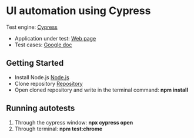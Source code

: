 # UI automation using Cypress

Test engine: [Cypress](https://www.cypress.io/)

<ul>
  <li>Application under test: <a href=https://www.jbjs.org>Web page</a></li>
  <li>Test cases: <a href="https://docs.google.com/spreadsheets/d/1ZX4Y9XFqHSO4MV_kcBpCTez8pOSv1UxaI0ZXbQERITk/edit#gid=0">Google doc</a></li>
</ul>

## Getting Started

<ul>
  <li>Install Node.js <a href="https://nodejs.org/en/download/">Node.js</a></li>
  <li>Clone repository <a href="https://github.com/vitali-akulau/Cypress">Repository</a></li>
  <li>Open cloned repository and write in the terminal command: <strong>npm install</strong></li>
</ul>

## Running autotests

1. Through the cypress window: <strong>npx cypress open</strong>
2. Through terminal: <strong>npm test:chrome</strong>

